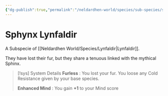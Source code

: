 ```yaml
---
{"dg-publish":true,"permalink":"/neldardhen-world/species/sub-species/sphynx-lynfaldir/"}
---
```


# Sphynx Lynfaldir
A Subspecie of [[Neldardhen World/Species/Lynfaldir\|Lynfaldir]].

They have lost their fur, but they share a tenuous linked with the mythical Sphinx.

> [!sys] System Details
> **Furless** : You lost your fur. You loose any Cold Resistance given by your base species.
>
> **Enhanced Mind** : You gain **+1** to your Mind score